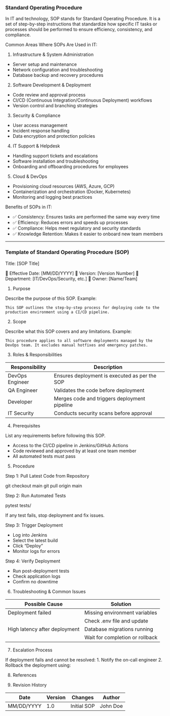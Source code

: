 ### Standard Operating Procedure

In IT and technology, SOP stands for Standard Operating Procedure. It is a set of step-by-step instructions that standardize how specific IT tasks or processes should be performed to ensure efficiency, consistency, and compliance.

Common Areas Where SOPs Are Used in IT:

1.	Infrastructure & System Administration
- 	Server setup and maintenance
- 	Network configuration and troubleshooting
- 	Database backup and recovery procedures

2.	Software Development & Deployment
- 	Code review and approval process
- 	CI/CD (Continuous Integration/Continuous Deployment) workflows
- 	Version control and branching strategies

3.	Security & Compliance
- 	User access management
- 	Incident response handling
- 	Data encryption and protection policies

4.	IT Support & Helpdesk
- 	Handling support tickets and escalations
- 	Software installation and troubleshooting
- 	Onboarding and offboarding procedures for employees

5.	Cloud & DevOps
- 	Provisioning cloud resources (AWS, Azure, GCP)
- 	Containerization and orchestration (Docker, Kubernetes)
- 	Monitoring and logging best practices

Benefits of SOPs in IT:

- ✅ Consistency: Ensures tasks are performed the same way every time
- ✅ Efficiency: Reduces errors and speeds up processes
- ✅ Compliance: Helps meet regulatory and security standards
- ✅ Knowledge Retention: Makes it easier to onboard new team members


---

### Template of Standard Operating Procedure (SOP) 

Title: [SOP Title]

📅 Effective Date: [MM/DD/YYYY]
📌 Version: [Version Number]
📁 Department: [IT/DevOps/Security, etc.]
👤 Owner: [Name/Team]


1. Purpose

Describe the purpose of this SOP.
Example:

	This SOP outlines the step-by-step process for deploying code to the production environment using a CI/CD pipeline.


2. Scope

Describe what this SOP covers and any limitations.
Example:

	This procedure applies to all software deployments managed by the DevOps team. It excludes manual hotfixes and emergency patches.   



3. Roles & Responsibilities

| Responsibility       | Description                                      |
|----------------------|--------------------------------------------------|
| DevOps Engineer     | Ensures deployment is executed as per the SOP    |
| QA Engineer        | Validates the code before deployment              |
| Developer          | Merges code and triggers deployment pipeline      |
| IT Security        | Conducts security scans before approval          |

4. Prerequisites

List any requirements before following this SOP.
- 	Access to the CI/CD pipeline in Jenkins/GitHub Actions
- 	Code reviewed and approved by at least one team member
- 	All automated tests must pass


5. Procedure

Step 1: Pull Latest Code from Repository

git checkout main
git pull origin main

Step 2: Run Automated Tests

pytest tests/

If any test fails, stop deployment and fix issues.

Step 3: Trigger Deployment
- 	Log into Jenkins
- 	Select the latest build
- 	Click “Deploy”
- 	Monitor logs for errors

Step 4: Verify Deployment
- 	Run post-deployment tests
- 	Check application logs
- 	Confirm no downtime


6. Troubleshooting & Common Issues

| Possible Cause                  | Solution                          |
|----------------------------------|-----------------------------------|
| Deployment failed               | Missing environment variables     |
|                                  | Check .env file and update       |
| High latency after deployment   | Database migrations running      |
|                                  | Wait for completion or rollback  |


7. Escalation Process

If deployment fails and cannot be resolved:
	1.	Notify the on-call engineer
	2.	Rollback the deployment using:


8. References


9. Revision History

| Date       | Version | Changes    | Author   |
|------------|---------|------------|----------|
| MM/DD/YYYY | 1.0     | Initial SOP | John Doe |


